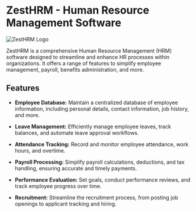 # ZestHRM - Human Resource Management Software

![ZestHRM Logo](https://www.zesthrm.com/static/d8511a83b47cbfd550212a47cb9b86c2/151c4/ZestLogos%20.webp)

ZestHRM is a comprehensive Human Resource Management (HRM) software designed to streamline and enhance HR processes within organizations. It offers a range of features to simplify employee management, payroll, benefits administration, and more.

## Features

- **Employee Database:** Maintain a centralized database of employee information, including personal details, contact information, job history, and more.

- **Leave Management:** Efficiently manage employee leaves, track balances, and automate leave approval workflows.

- **Attendance Tracking:** Record and monitor employee attendance, work hours, and overtime.

- **Payroll Processing:** Simplify payroll calculations, deductions, and tax handling, ensuring accurate and timely payments.

- **Performance Evaluation:** Set goals, conduct performance reviews, and track employee progress over time.

- **Recruitment:** Streamline the recruitment process, from posting job openings to applicant tracking and hiring.

